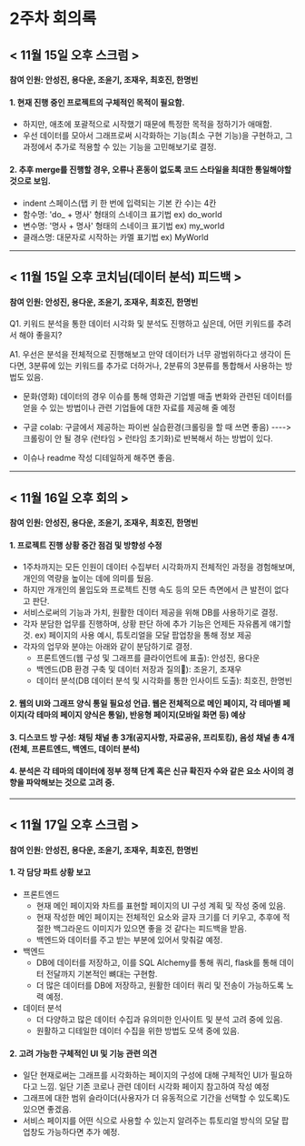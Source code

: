 2주차 회의록
=============

< 11월 15일 오후 스크럼 >
-------------
#### 참여 인원: 안성진, 용다운, 조윤기, 조재우, 최호진, 한명빈

#### 1. 현재 진행 중인 프로젝트의 구체적인 목적이 필요함.
* 하지만, 애초에 포괄적으로 시작했기 때문에 특정한 목적을 정하기가 애매함.
* 우선 데이터를 모아서 그래프로써 시각화하는 기능(최소 구현 기능)을 구현하고, 그 과정에서 추가로 적용할 수 있는 기능을 고민해보기로 결정.

#### 2. 추후 merge를 진행할 경우, 오류나 혼동이 없도록 코드 스타일을 최대한 통일해야할 것으로 보임.
* indent 스페이스(탭 키 한 번에 입력되는 기본 칸 수)는 4칸
* 함수명: 'do_ + 명사' 형태의 스네이크 표기법 ex) do_world
* 변수명: '명사 + 명사' 형태의 스네이크 표기법 ex) my_world
* 클래스명: 대문자로 시작하는 카멜 표기법 ex) MyWorld


***
< 11월 15일 오후 코치님(데이터 분석) 피드백 >
-------------
#### 참여 인원: 안성진, 용다운, 조윤기, 조재우, 최호진, 한명빈

Q1. 키워드 분석을 통한 데이터 시각화 및 분석도 진행하고 싶은데, 어떤 키워드를 추려서 해야 좋을지?

A1. 우선은 분석을 전체적으로 진행해보고 만약 데이터가 너무 광범위하다고 생각이 든다면, 3분류에 있는 키워드를 추가로 더하거나, 2분류의 3분류를 통합해서 사용하는 방법도 있음.

* 문화(영화) 데이터의 경우 이슈를 통해 영화관 기업별 매출 변화와 관련된 데이터를 얻을 수 있는 방법이나 관련 기업들에 대한 자료를 제공해 줄 예정

* 구글 colab: 구글에서 제공하는 파이썬 실습환경(크롤링을 할 때 쓰면 좋음) ----> 크롤링이 안 될 경우 (런타임 > 런타임 초기화)로 반복해서 하는 방법이 있다.

* 이슈나 readme 작성 디테일하게 해주면 좋음.


***
< 11월 16일 오후 회의 >
-------------
#### 참여 인원: 안성진, 용다운, 조윤기, 조재우, 최호진, 한명빈

#### 1. 프로젝트 진행 상황 중간 점검 및 방향성 수정
* 1주차까지는 모든 인원이 데이터 수집부터 시각화까지 전체적인 과정을 경험해보며, 개인의 역량을 높이는 데에 의미를 뒀음.
* 하지만 개개인의 몰입도와 프로젝트 진행 속도 등의 모든 측면에서 큰 발전이 없다고 판단.
* 서비스로써의 기능과 가치, 원활한 데이터 제공을 위해 DB를 사용하기로 결정.
* 각자 분담한 업무를 진행하며, 상황 판단 하에 추가 기능은 언제든 자유롭게 얘기할 것. ex) 페이지의 사용 예시, 튜토리얼을 모달 팝업창을 통해 정보 제공
* 각자의 업무와 분야는 아래와 같이 분담하기로 결정.
  * 프론트엔드(웹 구성 및 그래프를 클라이언트에 표출): 안성진, 용다운
  * 백엔드(DB 환경 구축 및 데이터 저장과 질의): 조윤기, 조재우
  * 데이터 분석(DB 데이터 분석 및 시각화를 통한 인사이트 도출): 최호진, 한명빈

#### 2. 웹의 UI와 그래프 양식 통일 필요성 언급. 웹은 전체적으로 메인 페이지, 각 테마별 페이지(각 테마의 페이지 양식은 통일), 반응형 페이지(모바일 화면 등) 예상

#### 3. 디스코드 방 구성: 채팅 채널 총 3개(공지사항, 자료공유, 프리토킹), 음성 채널 총 4개(전체, 프론트엔드, 백엔드, 데이터 분석)

#### 4. 분석은 각 테마의 데이터에 정부 정책 단계 혹은 신규 확진자 수와 같은 요소 사이의 경향을 파악해보는 것으로 고려 중.


***
< 11월 17일 오후 스크럼 >
-------------
#### 참여 인원: 안성진, 용다운, 조윤기, 조재우, 최호진, 한명빈

#### 1. 각 담당 파트 상황 보고
* 프론트엔드
  * 현재 메인 페이지와 차트를 표현할 페이지의 UI 구성 계획 및 작성 중에 있음.
  * 현재 작성한 메인 페이지는 전체적인 요소와 글자 크기를 더 키우고, 추후에 적절한 백그라운드 이미지가 있으면 좋을 것 같다는 피드백을 받음.
  * 백엔드와 데이터를 주고 받는 부분에 있어서 맞춰갈 예정.
* 백엔드
  * DB에 데이터를 저장하고, 이를 SQL Alchemy를 통해 쿼리, flask를 통해 데이터 전달까지 기본적인 뼈대는 구현함.
  * 더 많은 데이터를 DB에 저장하고, 원활한 데이터 쿼리 및 전송이 가능하도록 노력 예정.
* 데이터 분석
  * 더 다양하고 많은 데이터 수집과 유의미한 인사이트 및 분석 고려 중에 있음.
  * 원활하고 디테일한 데이터 수집을 위한 방법도 모색 중에 있음.

#### 2. 고려 가능한 구체적인 UI 및 기능 관련 의견
* 일단 현재로써는 그래프를 시각화하는 페이지의 구성에 대해 구체적인 UI가 필요하다고 느낌. 일단 기존 코로나 관련 데이터 시각화 페이지 참고하여 작성 예정
* 그래프에 대한 범위 슬라이더(사용자가 더 유동적으로 기간을 선택할 수 있도록)도 있으면 좋겠음.
* 서비스 페이지를 어떤 식으로 사용할 수 있는지 알려주는 튜토리얼 방식의 모달 팝업창도 가능하다면 추가 예정.

